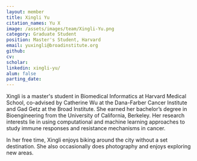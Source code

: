 ```yaml
---
layout: member
title: Xingli Yu
citation_names: Yu X
image: /assets/images/team/Xingli-Yu.png
category: Graduate Student
position: Master's Student, Harvard
email: yuxingli@broadinstitute.org
github: 
cv:
scholar: 
linkedin: xingli-yu/
alum: false
parting_date: 
---
```


Xingli is a master's student in Biomedical Informatics at Harvard Medical School, co-advised by Catherine Wu at the Dana-Farber Cancer Institute and Gad Getz at the Broad Institute. She earned her bachelor’s degree in Bioengineering from the University of California, Berkeley. Her research interests lie in using computational and machine learning approaches to study immune responses and resistance mechanisms in cancer. 

In her free time, Xingli enjoys biking around the city without a set destination. She also occasionally does photography and enjoys exploring new areas.